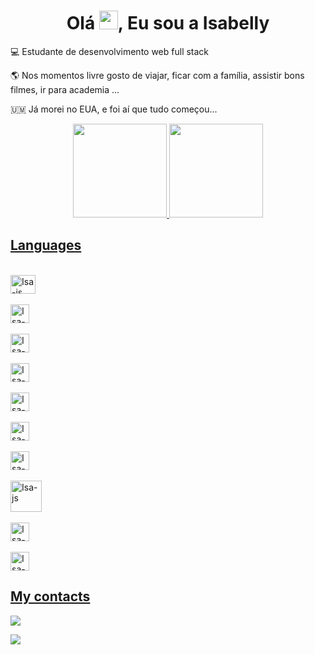 <h1 align="center">Olá <img src="https://raw.githubusercontent.com/MartinHeinz/MartinHeinz/master/wave.gif" width="30px" height="30px">, Eu sou a Isabelly</h1>

💻 Estudante de desenvolvimento web full stack

🌎 Nos momentos livre gosto de viajar, ficar com a família, assistir bons filmes, ir para academia ...

🇺🇲 Já morei no EUA, e foi aí que tudo começou...

<div align="center">
  <a href="https://github.com/Isa-Vieira">
  <img height="150em" src="https://github-readme-stats.vercel.app/api?username=Isa-Vieira&show_icons=true&theme=dracula&include_all_commits=true&count_private=true"/>
  <img height="150em" src="https://github-readme-stats.vercel.app/api/top-langs/?username=Isa-Vieira&layout=compact&langs_count=7&theme=dracula"/>
</div>

## Languages 
<div style="display: inline_block"><br> 
 <img align="center" alt="Isa-js" height="30" width="40" text="JavaScript" src="https://cdn.jsdelivr.net/gh/devicons/devicon/icons/javascript/javascript-plain.svg" />
  
  <div style="display: inline_block"><br> 
 <img align="center" alt="Isa-js" height="30" width"40"  src="https://cdn.jsdelivr.net/gh/devicons/devicon/icons/html5/html5-plain-wordmark.svg" />
    
  <div style="display: inline_block"><br>   
 <img align="center" alt="Isa-js" height="30" width"40" src="https://cdn.jsdelivr.net/gh/devicons/devicon/icons/css3/css3-plain-wordmark.svg" />
    
   <div style="display: inline_block"><br>
  <img align="center" alt="Isa-js" height="30" width"40" text="Jest" src="https://cdn.jsdelivr.net/gh/devicons/devicon/icons/jest/jest-plain.svg" />
     
   <div style="display: inline_block"><br>
  <img align="center" alt="Isa-js" height="30" width"40" src="https://cdn.jsdelivr.net/gh/devicons/devicon/icons/redux/redux-original.svg" />
          
     
   <div style="display: inline_block"><br>
  <img align="center" alt="Isa-js" height="30" width"40" src="https://cdn.jsdelivr.net/gh/devicons/devicon/icons/react/react-original-wordmark.svg" />
     
     
   <div style="display: inline_block"><br>
  <img align="center" alt="Isa-js" height="30" width"40" src="https://cdn.jsdelivr.net/gh/devicons/devicon/icons/nodejs/nodejs-original.svg" />
          
   
   <div style="display: inline_block"><br>
   <img align="center" alt="Isa-js" height="50" width"50" src="https://cdn.jsdelivr.net/gh/devicons/devicon/icons/sequelize/sequelize-original-wordmark.svg" />
              
     
           

  <div style="display: inline_block"><br>
  <img align="center" alt="Isa-js" height="30" width"40" src="https://cdn.jsdelivr.net/gh/devicons/devicon/icons/mysql/mysql-original-wordmark.svg" />
            
          
 <div style="display: inline_block"><br> 
<img align="center" alt="Isa-js" height="30" width"40"  src="https://cdn.jsdelivr.net/gh/devicons/devicon/icons/docker/docker-original-wordmark.svg"/>
 </div>          


  
  ## My contacts
 
<div> 
<p align="left">
  <a href="https://www.linkedin.com/in/isabelly-vieira-dev/" target="_blank"><img src="https://img.shields.io/badge/-LinkedIn-%230077B5?style=for-the-badge&logo=linkedin&logoColor=white" target="_blank"></a>
</p>
  
  <div>
    <p align="left">
      <a href="" target="_blanck"><img
       src="https://img.shields.io/badge/iCloud-3693F3?style=for-the-badge&logo=iCloud&logoColor=white" target="_blank"></a>
    </p>
